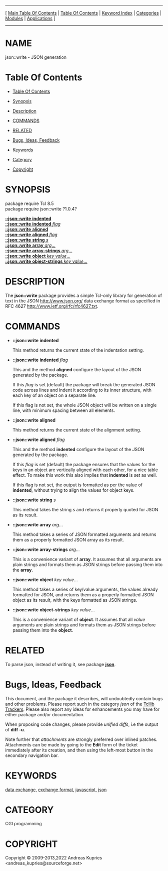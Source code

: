 
[//000000001]: # (json::write \- JSON)
[//000000002]: # (Generated from file 'json\_write\.man' by tcllib/doctools with format 'markdown')
[//000000003]: # (Copyright &copy; 2009\-2013,2022 Andreas Kupries <andreas\_kupries@sourceforge\.net>)
[//000000004]: # (json::write\(n\) 1\.0\.4 tcllib "JSON")

<hr> [ <a href="../../../../toc.md">Main Table Of Contents</a> &#124; <a
href="../../../toc.md">Table Of Contents</a> &#124; <a
href="../../../../index.md">Keyword Index</a> &#124; <a
href="../../../../toc0.md">Categories</a> &#124; <a
href="../../../../toc1.md">Modules</a> &#124; <a
href="../../../../toc2.md">Applications</a> ] <hr>

# NAME

json::write \- JSON generation

# <a name='toc'></a>Table Of Contents

  - [Table Of Contents](#toc)

  - [Synopsis](#synopsis)

  - [Description](#section1)

  - [COMMANDS](#section2)

  - [RELATED](#section3)

  - [Bugs, Ideas, Feedback](#section4)

  - [Keywords](#keywords)

  - [Category](#category)

  - [Copyright](#copyright)

# <a name='synopsis'></a>SYNOPSIS

package require Tcl 8\.5  
package require json::write ?1\.0\.4?  

[__::json::write__ __indented__](#1)  
[__::json::write__ __indented__ *flag*](#2)  
[__::json::write__ __aligned__](#3)  
[__::json::write__ __aligned__ *flag*](#4)  
[__::json::write__ __string__ *s*](#5)  
[__::json::write__ __array__ *arg*\.\.\.](#6)  
[__::json::write__ __array\-strings__ *arg*\.\.\.](#7)  
[__::json::write__ __object__ *key* *value*\.\.\.](#8)  
[__::json::write__ __object\-strings__ *key* *value*\.\.\.](#9)  

# <a name='description'></a>DESCRIPTION

The __json::write__ package provides a simple Tcl\-only library for
generation of text in the JSON [http://www\.json\.org/](http://www\.json\.org/)
data exchange format as specified in RFC 4627
[http://www\.ietf\.org/rfc/rfc4627\.txt](http://www\.ietf\.org/rfc/rfc4627\.txt)\.

# <a name='section2'></a>COMMANDS

  - <a name='1'></a>__::json::write__ __indented__

    This method returns the current state of the indentation setting\.

  - <a name='2'></a>__::json::write__ __indented__ *flag*

    This and the method __aligned__ configure the layout of the JSON
    generated by the package\.

    If this *flag* is set \(default\) the package will break the generated JSON
    code across lines and indent it according to its inner structure, with each
    key of an object on a separate line\.

    If this flag is not set, the whole JSON object will be written on a single
    line, with minimum spacing between all elements\.

  - <a name='3'></a>__::json::write__ __aligned__

    This method returns the current state of the alignment setting\.

  - <a name='4'></a>__::json::write__ __aligned__ *flag*

    This and the method __indented__ configure the layout of the JSON
    generated by the package\.

    If this *flag* is set \(default\) the package ensures that the values for
    the keys in an object are vertically aligned with each other, for a nice
    table effect\. To make this work this also implies that __indented__ is
    set as well\.

    If this flag is not set, the output is formatted as per the value of
    __indented__, without trying to align the values for object keys\.

  - <a name='5'></a>__::json::write__ __string__ *s*

    This method takes the string *s* and returns it properly quoted for JSON
    as its result\.

  - <a name='6'></a>__::json::write__ __array__ *arg*\.\.\.

    This method takes a series of JSON formatted arguments and returns them as a
    properly formatted JSON array as its result\.

  - <a name='7'></a>__::json::write__ __array\-strings__ *arg*\.\.\.

    This is a convenience variant of __array__\. It assumes that all
    arguments are plain strings and formats them as JSON strings before passing
    them into the __array__\.

  - <a name='8'></a>__::json::write__ __object__ *key* *value*\.\.\.

    This method takes a series of key/value arguments, the values already
    formatted for JSON, and returns them as a properly formatted JSON object as
    its result, with the keys formatted as JSON strings\.

  - <a name='9'></a>__::json::write__ __object\-strings__ *key* *value*\.\.\.

    This is a convenience variant of __object__\. It assumes that all
    *value* arguments are plain strings and formats them as JSON strings
    before passing them into the __object__\.

# <a name='section3'></a>RELATED

To parse json, instead of writing it, see package __[json](json\.md)__\.

# <a name='section4'></a>Bugs, Ideas, Feedback

This document, and the package it describes, will undoubtedly contain bugs and
other problems\. Please report such in the category *json* of the [Tcllib
Trackers](http://core\.tcl\.tk/tcllib/reportlist)\. Please also report any ideas
for enhancements you may have for either package and/or documentation\.

When proposing code changes, please provide *unified diffs*, i\.e the output of
__diff \-u__\.

Note further that *attachments* are strongly preferred over inlined patches\.
Attachments can be made by going to the __Edit__ form of the ticket
immediately after its creation, and then using the left\-most button in the
secondary navigation bar\.

# <a name='keywords'></a>KEYWORDS

[data exchange](\.\./\.\./\.\./\.\./index\.md\#data\_exchange), [exchange
format](\.\./\.\./\.\./\.\./index\.md\#exchange\_format),
[javascript](\.\./\.\./\.\./\.\./index\.md\#javascript),
[json](\.\./\.\./\.\./\.\./index\.md\#json)

# <a name='category'></a>CATEGORY

CGI programming

# <a name='copyright'></a>COPYRIGHT

Copyright &copy; 2009\-2013,2022 Andreas Kupries <andreas\_kupries@sourceforge\.net>
